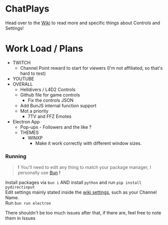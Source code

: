 # ChatPlays
Head over to the [Wiki](https://github.com/AlgorithmicPolicyIndex/ChatPlays/wiki) to read more and specific things about Controls and Settings!


# Work Load / Plans
 - TWITCH
 	- Channel Point reward to start for viewers (I'm not affiliated, so that's hard to test)
 - YOUTUBE
 - OVERALL
	- Helldivers / L4D2 Controls
 	- Github file for game controls
		- Fix the controls JSON
 	- Add BunJS internal function support
	- Mot a priority
		- 7TV and FFZ Emotes
 - Electron App
	- Pop-ups - Followers and the like ?
 	- THEMES
		- WINXP
			- Make it work correctly with different window sizes.

### Running
> **!** You'll need to edit any thing to match your package manager, I personally use [Bun](https://bun.sh) **!**

Install packages via `bun i` AND install `python` and run `pip install pydirectinput`  
Edit settings mainly stated inside the [wiki settings](https://github.com/AlgorithmicPolicyIndex/ChatPlays/wiki/Settings#main-settings), such as your Channel Name.  
Run `bun run electron`  

There shouldn't be too much issues after that, if there are, feel free to note them in Issues
